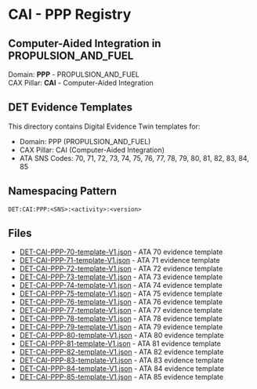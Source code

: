 # CAI - PPP Registry

## Computer-Aided Integration in PROPULSION_AND_FUEL

Domain: **PPP** - PROPULSION_AND_FUEL  
CAX Pillar: **CAI** - Computer-Aided Integration

## DET Evidence Templates

This directory contains Digital Evidence Twin templates for:
- Domain: PPP (PROPULSION_AND_FUEL)
- CAX Pillar: CAI (Computer-Aided Integration)
- ATA SNS Codes: 70, 71, 72, 73, 74, 75, 76, 77, 78, 79, 80, 81, 82, 83, 84, 85

## Namespacing Pattern
```
DET:CAI:PPP:<SNS>:<activity>:<version>
```

## Files
- [DET-CAI-PPP-70-template-V1.json](DET-CAI-PPP-70-template-V1.json) - ATA 70 evidence template
- [DET-CAI-PPP-71-template-V1.json](DET-CAI-PPP-71-template-V1.json) - ATA 71 evidence template
- [DET-CAI-PPP-72-template-V1.json](DET-CAI-PPP-72-template-V1.json) - ATA 72 evidence template
- [DET-CAI-PPP-73-template-V1.json](DET-CAI-PPP-73-template-V1.json) - ATA 73 evidence template
- [DET-CAI-PPP-74-template-V1.json](DET-CAI-PPP-74-template-V1.json) - ATA 74 evidence template
- [DET-CAI-PPP-75-template-V1.json](DET-CAI-PPP-75-template-V1.json) - ATA 75 evidence template
- [DET-CAI-PPP-76-template-V1.json](DET-CAI-PPP-76-template-V1.json) - ATA 76 evidence template
- [DET-CAI-PPP-77-template-V1.json](DET-CAI-PPP-77-template-V1.json) - ATA 77 evidence template
- [DET-CAI-PPP-78-template-V1.json](DET-CAI-PPP-78-template-V1.json) - ATA 78 evidence template
- [DET-CAI-PPP-79-template-V1.json](DET-CAI-PPP-79-template-V1.json) - ATA 79 evidence template
- [DET-CAI-PPP-80-template-V1.json](DET-CAI-PPP-80-template-V1.json) - ATA 80 evidence template
- [DET-CAI-PPP-81-template-V1.json](DET-CAI-PPP-81-template-V1.json) - ATA 81 evidence template
- [DET-CAI-PPP-82-template-V1.json](DET-CAI-PPP-82-template-V1.json) - ATA 82 evidence template
- [DET-CAI-PPP-83-template-V1.json](DET-CAI-PPP-83-template-V1.json) - ATA 83 evidence template
- [DET-CAI-PPP-84-template-V1.json](DET-CAI-PPP-84-template-V1.json) - ATA 84 evidence template
- [DET-CAI-PPP-85-template-V1.json](DET-CAI-PPP-85-template-V1.json) - ATA 85 evidence template
